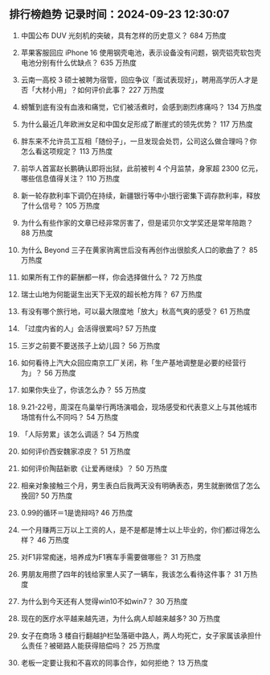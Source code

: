 
## 排行榜趋势 记录时间：2024-09-23 12:30:07
  
  1. 中国公布 DUV 光刻机的突破，具有怎样的历史意义？ 684 万热度
    
  2. 苹果客服回应 iPhone 16 使用钢壳电池，表示设备没有问题，钢壳铝壳软包壳电池分别有什么优缺点？ 635 万热度
    
  3. 云南一高校 3 硕士被聘为宿管，回应争议「面试表现好」，聘用高学历人才是否「大材小用」？如何评价此事？ 227 万热度
    
  4. 螃蟹到底有没有血液和痛觉，它们被活煮时，会感到剧烈疼痛吗？ 134 万热度
    
  5. 为什么最近几年欧洲女足和中国女足形成了断崖式的领先优势？ 117 万热度
    
  6. 胖东来不允许员工互相「随份子」，一旦发现会处罚，公司这么做合理吗？你怎么看这项规定？ 113 万热度
    
  7. 前华人首富赵长鹏确认即将出狱，此前被判 4 个月监禁，身家超 2300 亿元，哪些信息值得关注？ 110 万热度
    
  8. 新一轮存款利率下调仍在持续，新疆银行等中小银行密集下调存款利率，释放了什么信号？ 105 万热度
    
  9. 为什么有些作家的文章已经非常厉害了，但是诺贝尔文学奖还是常年陪跑？ 88 万热度
    
  10. 为什么 Beyond 三子在黄家驹离世后没有再创作出很脍炙人口的歌曲了？ 85 万热度
    
  11. 如果所有工作的薪酬都一样，你会选择做什么？ 72 万热度
    
  12. 瑞士山地为何能诞生出天下无双的超长枪方阵？ 67 万热度
    
  13. 有没有哪个旅行地，可以最大限度地「放大」秋高气爽的感受？ 61 万热度
    
  14. 「过度内省的人」会活得很累吗? 57 万热度
    
  15. 三岁之前要不要送孩子上幼儿园？ 56 万热度
    
  16. 如何看待上汽大众回应南京工厂关闭，称「生产基地调整是必要的经营行为」？ 56 万热度
    
  17. 如果你失业了，你该怎么办？ 55 万热度
    
  18. 9.21-22号，周深在鸟巢举行两场演唱会，现场感受和代表意义上与其他城市场馆有什么不同吗？ 54 万热度
    
  19. 「人际劳累」该怎么调适？ 54 万热度
    
  20. 如何评价西安魏家凉皮？ 51 万热度
    
  21. 如何评价陶喆新歌《让爱再继续》？ 50 万热度
    
  22. 相亲对象接触三个月，男生表白后我两天没有明确表态，男生就删微信了怎么挽回? 50 万热度
    
  23. 0.99的循环＝1是诡辩吗? 46 万热度
    
  24. 一个月赚两三万以上工资的人，是不是都是博士以上毕业的，你们都过得怎么样？ 46 万热度
    
  25. 对F1非常痴迷，培养成为F1赛车手需要做哪些？ 31 万热度
    
  26. 男朋友用攒了四年的钱给家里人买了一辆车，我该怎么看待这件事？ 31 万热度
    
  27. 为什么到今天还有人觉得win10不如win7？ 30 万热度
    
  28. 现在的医疗水平越来越先进，为什么病人却越来越多? 30 万热度
    
  29. 女子在商场 3 楼自行翻越护栏坠落砸中路人，两人均死亡，女子家属该承担什么责任？被砸路人能获得赔偿吗？ 25 万热度
    
  30. 老板一定要让我和不喜欢的同事合作，如何拒绝？ 13 万热度
    